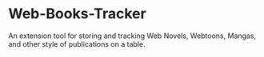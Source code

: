 # Web-Books-Tracker
An extension tool for storing and tracking Web Novels, Webtoons, Mangas, and other style of publications on a table.

